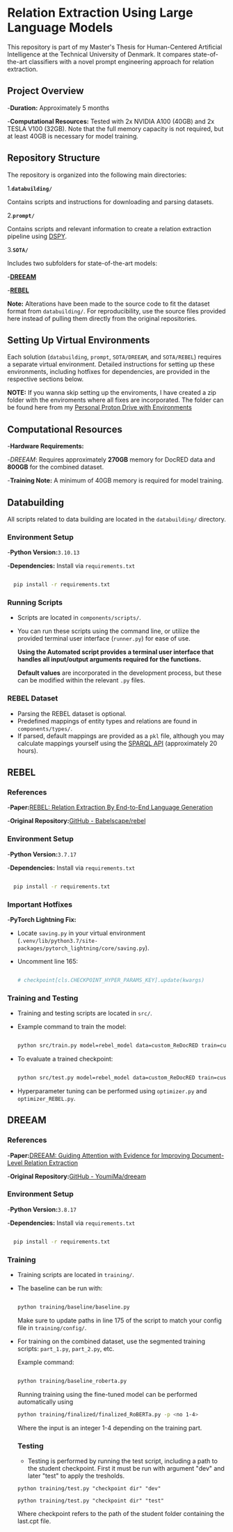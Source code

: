 # Relation Extraction Using Large Language Models

This repository is part of my Master's Thesis for Human-Centered Artificial Intelligence at the Technical University of Denmark. It compares state-of-the-art classifiers with a novel prompt engineering approach for relation extraction.

## Project Overview

-**Duration:** Approximately 5 months

-**Computational Resources:** Tested with 2x NVIDIA A100 (40GB) and 2x TESLA V100 (32GB). Note that the full memory capacity is not required, but at least 40GB is necessary for model training.

## Repository Structure

The repository is organized into the following main directories:

1.**`databuilding/`**

   Contains scripts and instructions for downloading and parsing datasets.

2.**`prompt/`**

   Contains scripts and relevant information to create a relation extraction pipeline using [DSPY](https://github.com/stanfordnlp/dspy).

3.**`SOTA/`**

   Includes two subfolders for state-of-the-art models:

   -[**DREEAM**](https://github.com/YoumiMa/dreeam)

   -[**REBEL**](https://github.com/Babelscape/rebel)

   **Note:** Alterations have been made to the source code to fit the dataset format from `databuilding/`. For reproducibility, use the source files provided here instead of pulling them directly from the original repositories.

## Setting Up Virtual Environments

Each solution (`databuilding`, `prompt`, `SOTA/DREEAM`, and `SOTA/REBEL`) requires a separate virtual environment. Detailed instructions for setting up these environments, including hotfixes for dependencies, are provided in the respective sections below.

**NOTE:** If you wanna skip setting up the enviroments, I have created a zip folder with the enviroments where all fixes are incorporated.
The folder can be found here from my [Personal Proton Drive with Environments](Viewerhttps://drive.proton.me/urls/A5RZV32TVW#Kwomimt2z5xm)

## Computational Resources

-**Hardware Requirements:**

  -*DREEAM*: Requires approximately **270GB** memory for DocRED data and **800GB** for the combined dataset.

-**Training Note:** A minimum of 40GB memory is required for model training.

## Databuilding

All scripts related to data building are located in the `databuilding/` directory.

### Environment Setup

-**Python Version:**`3.10.13`

-**Dependencies:** Install via `requirements.txt`

```sh

  pip install -r requirements.txt

```

### Running Scripts

- Scripts are located in `components/scripts/`.
- You can run these scripts using the command line, or utilize the provided terminal user interface (`runner.py`) for ease of use.

  **Using the Automated script provides a terminal user interface that handles all input/output arguments required for the functions.** 

  **Default values** are incorporated in the development process, but these can be modified within the relevant `.py` files.

### REBEL Dataset

- Parsing the REBEL dataset is optional.
- Predefined mappings of entity types and relations are found in `components/types/`.
- If parsed, default mappings are provided as a `pkl` file, although you may calculate mappings yourself using the [SPARQL API](https://query.wikidata.org/) (approximately 20 hours).

## REBEL

### References

-**Paper:**[REBEL: Relation Extraction By End-to-End Language Generation](https://aclanthology.org/2021.findings-emnlp.204)

-**Original Repository:**[GitHub - Babelscape/rebel](https://github.com/Babelscape/rebel)

### Environment Setup

-**Python Version:**`3.7.17`

-**Dependencies:** Install via `requirements.txt`

```sh

  pip install -r requirements.txt

```

### Important Hotfixes

-**PyTorch Lightning Fix:**

- Locate `saving.py` in your virtual environment (`.venv/lib/python3.7/site-packages/pytorch_lightning/core/saving.py`).
- Uncomment line 165:

  ```python

  # checkpoint[cls.CHECKPOINT_HYPER_PARAMS_KEY].update(kwargs)

  ```

### Training and Testing

- Training and testing scripts are located in `src/`.
- Example command to train the model:

  ```sh

  python src/train.py model=rebel_model data=custom_ReDocRED train=custom_ReDocRED

  ```
- To evaluate a trained checkpoint:

  ```sh

  python src/test.py model=rebel_model data=custom_ReDocRED train=custom_ReDocRED do_predict=True checkpoint_path="path_to_checkpoint"

  ```
- Hyperparameter tuning can be performed using `optimizer.py` and `optimizer_REBEL.py`.

## DREEAM

### References

-**Paper:**[DREEAM: Guiding Attention with Evidence for Improving Document-Level Relation Extraction](https://arxiv.org/abs/2301.00001)

-**Original Repository:**[GitHub - YoumiMa/dreeam](https://github.com/YoumiMa/dreeam)

### Environment Setup

-**Python Version:**`3.8.17`

-**Dependencies:** Install via `requirements.txt`

```sh

  pip install -r requirements.txt

```

### Training

- Training scripts are located in `training/`.
- The baseline can be run with:

  ```sh

  python training/baseline/baseline.py

  ```
  Make sure to update paths in line 175 of the script to match your config file in `training/config/`.
- For training on the combined dataset, use the segmented training scripts: `part_1.py`, `part_2.py`, etc.

  Example command:

  ```sh

  python training/baseline_roberta.py

  ```
  Running training using the fine-tuned model can be performed automatically using
  ```sh
  python training/finalized/finalized_RoBERTa.py -p <no 1-4>
  ```
  Where the input is an integer 1-4 depending on the training part. 

  ### Testing
  - Testing is performed by running the test script, including a path to the student checkpoint. First it must be run with argument "dev" and later "test" to apply the tresholds. 
  ```
  python training/test.py "checkpoint dir" "dev"
  ```
  ```
  python training/test.py "checkpoint dir" "test"
  ```
  Where checkpoint refers to the path of the student folder containing the last.cpt file. 